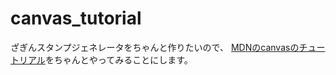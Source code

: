 # canvas_tutorial

ざぎんスタンプジェネレータをちゃんと作りたいので、
[MDNのcanvasのチュートリアル](https://developer.mozilla.org/ja/docs/Web/Guide/HTML/Canvas_tutorial)をちゃんとやってみることにします。
